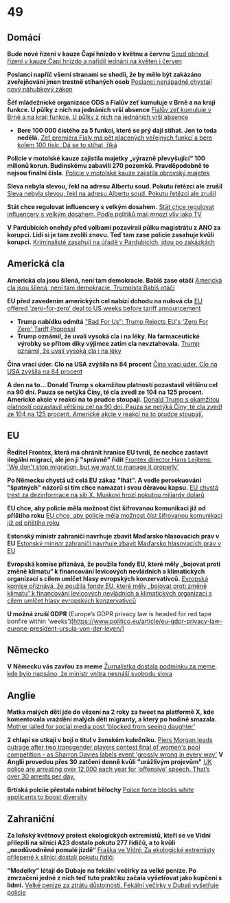# 49

## Domácí

**Bude nové řízení v kauze Čapí hnízdo v květnu a červnu** [Soud obnovil řízení v kauze Čapí hnízdo a nařídil jednání na květen i červen](https://www.novinky.cz/clanek/krimi-soud-obnovil-rizeni-v-kauze-capi-hnizdo-a-naridil-jednani-na-kveten-i-cerven-40515975)

**Poslanci napříč všemi stranami se shodli, že by mělo být zakázáno zveřejňování jmen trestně stíhaných osob** [Poslanci nenápadně chystají nový náhubkový zákon](https://www.novinky.cz/clanek/domaci-poslanci-nenapadne-chystaji-novy-nahubkovy-zakon-40516109)

**Šéf mládežnické organizace ODS a Fialův zeť kumuluje v Brně a na kraji funkce. U půlky z nich na jednáních vrší absence** [Fialův zeť kumuluje v Brně a na kraji funkce. U půlky z nich na jednáních vrší absence](https://denikn.cz/1682993/fialuv-zet-kumuluje-v-brne-a-na-kraji-funkce-u-pulky-z-nich-na-jednanich-vrsi-absence/)
  - **Bere 100 000 čistého za 5 funkcí, které se prý dají stíhat. Jen to teda nedělá.** [Zeť premiéra Fialy má pět placených veřejných funkcí a bere kolem 100 tisíc. Dá se to stíhat, říká](https://www.novinky.cz/clanek/domaci-zet-premiera-fialy-ma-pet-placenych-verejnych-funkci-a-bere-kolem-100-tisic-da-se-to-stihat-rika-40516101)

**Policie v motolské kauze zajistila majetky „výrazně převyšující“ 100 milionů korun. Budinskému zabavili 270 pozemků. Pravděpodobně to nejsou finální čísla.** [Policie v motolské kauze zajistila obrovský majetek](https://www.novinky.cz/clanek/krimi-policie-v-motolske-kauze-zajistila-obrovsky-majetek-40516261)

**Sleva nebyla slevou, řekl na adresu Albertu soud. Pokutu řetězci ale zrušil** [Sleva nebyla slevou, řekl na adresu Albertu soud. Pokutu řetězci ale zrušil](https://www.novinky.cz/clanek/ekonomika-sleva-nebyla-slevou-rekl-na-adresu-albertu-soud-pokutu-retezci-ale-zrusil-40516310)

**Stát chce regulovat influencery s velkým dosahem.** [Stát chce regulovat influencery s velkým dosahem. Podle politiků mají mnozí vliv jako TV](https://cnn.iprima.cz/stat-chce-regulovat-influencery-s-velkym-dosahem-maji-vliv-jako-televize-upozornili-politici-470973)

**V Pardubicích onehdy před volbami pozavírali půlku magistrátu z ANO za korupci. Lidi si je tam zvolili znovu. Teď tam zase policie zasahuje kvůli korupci.** [Kriminalisté zasahují na úřadě v Pardubicích, jdou po zakázkách](https://www.novinky.cz/clanek/krimi-detektivove-z-protikorupcniho-jsou-v-pardubicich-jdou-po-zakazkach-40516847)

## Americká cla

**Americká cla jsou šílená, není tam demokracie. Babiš zase otáčí** [Americká cla jsou šílená, není tam demokracie. Trumpista Babiš otáčí](https://www.novinky.cz/clanek/domaci-americka-cla-jsou-silena-neni-tam-demokracie-otaci-trumpista-babis-40516486)

**EU před zavedením amerických cel nabízí dohodu na nulová cla** [EU offered ‘zero-for-zero’ deal to US weeks before tariff announcement](https://www.theguardian.com/world/2025/apr/07/eu-offered-zero-for-zero-deal-to-us-weeks-before-tariff-announcement)
  - **Trump nabídku odmítá** ["Bad For Us": Trump Rejects EU's 'Zero For Zero' Tariff Proposal](https://www.ndtv.com/world-news/bad-for-us-trump-rejects-eus-zero-for-zero-tariff-proposal-8115655)
  - **Trump oznámil, že uvalí vysoká cla i na léky. Na farmaceutické výrobky se přitom díky výjimce zatím cla nevztahovala.** [Trump oznámil, že uvalí vysoká cla i na léky](https://www.novinky.cz/clanek/zahranicni-amerika-trump-oznamil-ze-uvali-vysoka-cla-i-na-leky-40516690)

**Čína vrací úder. Clo na USA zvýšila na 84 procent** [Čína vrací úder. Clo na USA zvýšila na 84 procent](https://www.novinky.cz/clanek/ekonomika-cina-navysila-clo-na-usa-na-118-procent-40516746)

**A den na to... Donald Trump s okamžitou platností pozastavil většinu cel na 90 dní. Pauza se netýká Číny, té cla zvedl ze 104 na 125 procent. Americké akcie v reakci na to prudce stoupají.** [Donald Trump s okamžitou platností pozastavil většinu cel na 90 dní. Pauza se netýká Číny, té cla zvedl ze 104 na 125 procent. Americké akcie v reakci na to prudce stoupají.](https://x.com/CT24zive/status/1910029125517226444)

## EU

**Ředitel Frontex, která má chránit hranice EU tvrdí, že nechce zastavit ilegální migraci, ale jen ji "správně" řídit** [Frontex director Hans Leijtens: 'We don't stop migration, but we want to manage it properly'](https://www.universiteitleiden.nl/en/news/2025/04/frontex-director-hans-leijtens-we-dont-stop-migration-but-we-want-to-manage-it-properly)

**Po Německu chystá už celá EU zákaz "lhát". A vedle persekuování "špatných" názorů si tím chce namazat i svou děravou kapsu.** [EU chystá trest za dezinformace na síti X. Muskovi hrozí pokutou miliardy dolarů](https://www.idnes.cz/zpravy/zahranicni/eu-musk-sit-x-pokuta.A250404_061317_zahranicni_tbr)

**EU chce, aby policie měla možnost číst šifrovanou komunikaci již od příštího roku** [EU chce, aby policie měla možnost číst šifrovanou komunikaci již od příštího roku](https://www.root.cz/zpravicky/eu-chce-aby-policie-mela-moznost-cist-sifrovanou-komunikaci-jiz-od-pristiho-roku/)

**Estonský ministr zahraničí navrhuje zbavit Maďarsko hlasovacích práv v EU** [Estonský ministr zahraničí navrhuje zbavit Maďarsko hlasovacích práv v EU](https://www.novinky.cz/clanek/zahranicni-madarsko-hraje-za-putinuv-tym-tvrdi-estonsky-ministr-zahranici-chce-ho-zbavit-hlasovacich-prav-v-eu-40516169)

**Evropská komise přiznává, že použila fondy EU, které měly „bojovat proti změně klimatu“ k financování levicových nevládních a klimatických organizací s cílem umlčet hlasy evropských konzervativců.** [Evropská komise přiznává, že použila fondy EU, které měly „bojovat proti změně klimatu“ k financování levicových nevládních a klimatických organizací s cílem umlčet hlasy evropských konzervativců](https://x.com/visegrad24/status/1908561357114352127)

**U možná zruší GDPR** (Europe’s GDPR privacy law is headed for red tape bonfire within ‘weeks’)[https://www.politico.eu/article/eu-gdpr-privacy-law-europe-president-ursula-von-der-leyen/]

## Německo

**V Německu vás zavřou za meme** [Žurnalistka dostala podmínku za meme, kde bylo napsáno, že ministr vnitra nesnáší svobodu slova](https://x.com/disclosetv/status/1909315052332540275)

## Anglie

**Matka malých dětí jde do vězení na 2 roky za tweet na platformě X, kde komentovala vraždění malých dětí migranty, a který po hodině smazala.** [Mother jailed for social media post ‘blocked from seeing daughter’](https://www.telegraph.co.uk/news/2025/04/04/prison-chiefs-mother-jailed-social-media-southport-attack/)

**2 chlapi se utkají v boji o titul v ženském kulečníku.** [Piers Morgan leads outrage after two transgender players contest final of women's pool competition - as Sharron Davies labels event 'grossly wrong in every way'](https://www.dailymail.co.uk/sport/othersports/article-14577879/Piers-Morgan-leads-outrage-two-transgender-players-contest-final-womens-pool-competition-Sharron-Davies-labels-event-grossly-wrong-way.html)
**V Anglii provedou přes 30 zatčení denně kvůli "urážlivým projevům"** [UK police are arresting over 12,000 each year for ‘offensive’ speech. That’s over 30 arrests per day.](https://x.com/andrewdoyle_com/status/1909287108520587451)

**Brtiská polciie přestala nabírat bělochy** [Police force blocks white applicants to boost diversity](https://www.telegraph.co.uk/news/2025/04/09/west-yorkshire-police-blocks-white-applicants-diversity/)

## Zahraniční

**Za loňský květnový protest ekologických extremistů, kteří se ve Vídni přilepili na silnici A23 dostalo pokutu 277 řidičů, a to kvůli „neodůvodněné pomalé jízdě“** [Fraška ve Vídni: Za ekologické extremisty přilepené k silnici dostali pokutu řidiči](https://www.novinky.cz/clanek/zahranicni-evropa-fraska-ve-vidni-za-ekologicke-extremisty-prilepene-k-silnici-dostali-pokutu-ridici-40516688)

**"Modelky" létají do Dubaje na fekální večírky za velké peníze. Po zmrzačení jedné z nich teď tuto praktiku začala vyšetřovat jako kupčení s lidmi.** [Velké peníze za ztrátu důstojnosti. Fekální večírky v Dubaji vyšetřuje policie](https://www.idnes.cz/zpravy/zahranicni/dubaj-onlyfans-modelky-portapotty-party.A250403_115405_zahranicni_rtn)
